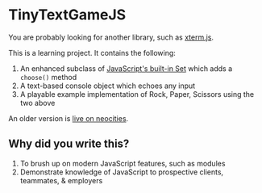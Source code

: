 # TinyTextGameJS

You are probably looking for another library, such as [xterm.js](http://xtermjs.org/).

This is a learning project. It contains the following:

1. An enhanced subclass of [JavaScript's built-in Set](https://developer.mozilla.org/en-US/docs/Web/JavaScript/Reference/Global_Objects/Set) which adds a `choose()` method
2. A text-based console object which echoes any input
3. A playable example implementation of Rock, Paper, Scissors using the two above

An older version is [live on neocities](https://pushfoo.neocities.org/20210220-rockpaperscissors/).

## Why did you write this?

1. To brush up on modern JavaScript features, such as modules
2. Demonstrate knowledge of JavaScript to prospective clients, teammates, & employers

